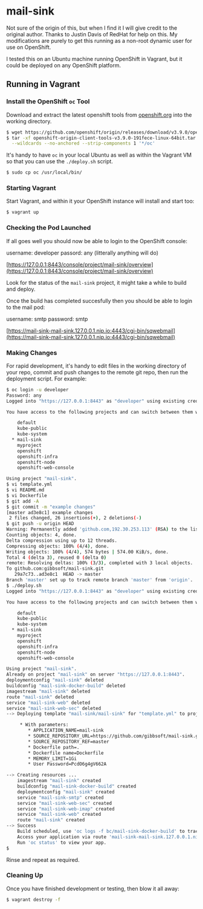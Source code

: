 # mail-sink

Not sure of the origin of this, but when I find it I will give credit to the
original author. Thanks to Justin Davis of RedHat for help on this. My
modifications are purely to get this running as a non-root dynamic user for
use on OpenShift.

I tested this on an Ubuntu machine running OpenShift in Vagrant, but it could
be deployed on any OpenShift platform.

## Running in Vagrant

### Install the OpenShift `oc` Tool

Download and extract the latest openshift tools from [openshift.org](https://www.openshift.org/download.html#oc-platforms)
into the working directory.

```bash
$ wget https://github.com/openshift/origin/releases/download/v3.9.0/openshift-origin-client-tools-v3.9.0-191fece-linux-64bit.tar.gz
$ tar -xf openshift-origin-client-tools-v3.9.0-191fece-linux-64bit.tar.gz \
  --wildcards --no-anchored --strip-components 1 '*/oc'
```

It's handy to have `oc` in your local Ubuntu as well as within the Vagrant VM
so that you can use the `./deploy.sh` script.

```bash
$ sudo cp oc /usr/local/bin/
```

### Starting Vagrant

Start Vagrant, and within it your OpenShift instance will install and start
too:

```bash
$ vagrant up
```

### Checking the Pod Launched

If all goes well you should now be able to login to the OpenShift console:

username: developer
passord: any  (litterally anything will do)

[https://127.0.0.1:8443/console/project/mail-sink/overview](https://127.0.0.1:8443/console/project/mail-sink/overview)

Look for the status of the `mail-sink` project, it might take a while to build
and deploy.

Once the build has completed succesfully then you should be able to login
to the mail pod:

username: smtp
password: smtp

[https://mail-sink-mail-sink.127.0.0.1.nip.io:4443/cgi-bin/sqwebmail](https://mail-sink-mail-sink.127.0.0.1.nip.io:4443/cgi-bin/sqwebmail)


### Making Changes

For rapid development, it's handy to edit files in the working directory of
your repo, commit and push changes to the remote git repo, then run the
deployment script. For example:

```bash
$ oc login -u developer
Password: any
Logged into "https://127.0.0.1:8443" as "developer" using existing credentials.

You have access to the following projects and can switch between them with 'oc project <projectname>':

    default
    kube-public
    kube-system
  * mail-sink
    myproject
    openshift
    openshift-infra
    openshift-node
    openshift-web-console

Using project "mail-sink".
$ vi template.yml
$ vi README.md
$ vi Dockerfile
$ git add -A
$ git commit -m "example changes"
[master ad3e8c1] example changes
 2 files changed, 26 insertions(+), 2 deletions(-)
$ git push -u origin HEAD
Warning: Permanently added 'github.com,192.30.253.113' (RSA) to the list of known hosts.
Counting objects: 4, done.
Delta compression using up to 12 threads.
Compressing objects: 100% (4/4), done.
Writing objects: 100% (4/4), 574 bytes | 574.00 KiB/s, done.
Total 4 (delta 3), reused 0 (delta 0)
remote: Resolving deltas: 100% (3/3), completed with 3 local objects.
To github.com:gibbsoft/mail-sink.git
   29a7c73..ad3e8c1  HEAD -> master
Branch 'master' set up to track remote branch 'master' from 'origin'.
$ ./deploy.sh
Logged into "https://127.0.0.1:8443" as "developer" using existing credentials.

You have access to the following projects and can switch between them with 'oc project <projectname>':

    default
    kube-public
    kube-system
  * mail-sink
    myproject
    openshift
    openshift-infra
    openshift-node
    openshift-web-console

Using project "mail-sink".
Already on project "mail-sink" on server "https://127.0.0.1:8443".
deploymentconfig "mail-sink" deleted
buildconfig "mail-sink-docker-build" deleted
imagestream "mail-sink" deleted
route "mail-sink" deleted
service "mail-sink-web" deleted
service "mail-sink-web-sec" deleted
--> Deploying template "mail-sink/mail-sink" for "template.yml" to project mail-sink

     * With parameters:
        * APPLICATION_NAME=mail-sink
        * SOURCE_REPOSITORY_URL=https://github.com/gibbsoft/mail-sink.git
        * SOURCE_REPOSITORY_REF=master
        * Dockerfile path=.
        * Dockerfile name=Dockerfile
        * MEMORY_LIMIT=1Gi
        * User Password=PcdO6g4gV662A

--> Creating resources ...
    imagestream "mail-sink" created
    buildconfig "mail-sink-docker-build" created
    deploymentconfig "mail-sink" created
    service "mail-sink-smtp" created
    service "mail-sink-web-sec" created
    service "mail-sink-web-imap" created
    service "mail-sink-web" created
    route "mail-sink" created
--> Success
    Build scheduled, use 'oc logs -f bc/mail-sink-docker-build' to track its progress.
    Access your application via route 'mail-sink-mail-sink.127.0.0.1.nip.io'
    Run 'oc status' to view your app.
$
```

Rinse and repeat as required.

### Cleaning Up

Once you have finished development or testing, then blow it all away:

```bash
$ vagrant destroy -f
```
